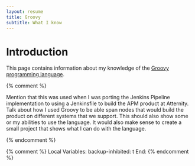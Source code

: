 ```yaml
---
layout: resume
title: Groovy
subtitle: What I know
---
```


# Introduction

This page contains information about my knowledge of the [Groovy programming language](https://groovy-lang.org).

{% comment %}

Mention that this was used when I was porting the Jenkins Pipeline implementation to using a Jenkinsfile to build
the APM product at Atternity.   Talk about how I used Groovy to be able span nodes that would build the product
on different systems that we support.  This should also show some or my abilities to use the language.  It would
also make sense to create a small project that shows what I can do with the language.

{% endcomment %}


{% comment %}
Local Variables:
backup-inhibited: t
End:
{% endcomment %}
